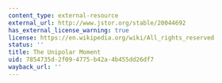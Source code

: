 ```yaml
---
content_type: external-resource
external_url: http://www.jstor.org/stable/20044692
has_external_license_warning: true
license: https://en.wikipedia.org/wiki/All_rights_reserved
status: ''
title: The Unipolar Moment
uid: 7854735d-2f09-4775-b42a-4b455dd26df7
wayback_url: ''
---
```

